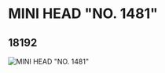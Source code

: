 # MINI HEAD "NO. 1481"
## 18192
![MINI HEAD "NO. 1481"](https://lc-www-live-s.legocdn.com/media/bricks/5/2/6079728.jpg)